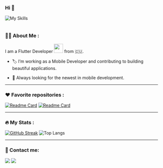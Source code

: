 ### Hi 👋

![My Skills](https://skillicons.dev/icons?i=flutter,dart&theme=light)

<h1/>
<!--
<img src="https://komarev.com/ghpvc/?username=josorio9111&style=flat-square&color=blue"/>
![Jokes Card](https://readme-jokes.vercel.app/api?hideBorder)
-->

### :technologist: About Me :
I am a Flutter Developer <img src="https://media.giphy.com/media/WUlplcMpOCEmTGBtBW/giphy.gif" width="30"> from :cuba:.

- :label: I’m working as a Mobile Developer and contributing to building beautiful applications.

- :telescope: Always looking for the newest in mobile development.

---
### :heart: Favorite repositories :
[![Readme Card](https://github-readme-stats.vercel.app/api/pin/?username=josorio9111&repo=animated_text&theme=dark)](https://github.com/josorio9111/animated_text)
[![Readme Card](https://github-readme-stats.vercel.app/api/pin/?username=josorio9111&repo=aprendizaje&theme=dark)](https://github.com/josorio9111/aprendizaje)

---
### :fire: My Stats :
[![GitHub Streak](http://github-readme-streak-stats.herokuapp.com?user=josorio9111&theme=github-dark-blue&mode=weekly)](https://git.io/streak-stats)
![Top Langs](https://github-readme-stats.vercel.app/api/top-langs/?username=josorio9111&layout=compact&theme=dark)

---
### :tipping_hand_person: Contact me:
[<img src="https://img.shields.io/badge/telegram-@josorio91-blue">](https://t.me/josorio91)
[<img src="https://img.shields.io/badge/email-josorio9111@gmail.com-red">](mailto:josorio9111@gmail.com)
